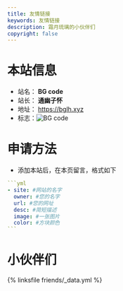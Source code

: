 ```yaml
---
title: 友情链接
keywords: 友情链接
description: 霜月琉璃的小伙伴们
copyright: false
---
```


# 本站信息
- 站名： **BG code**
- 站长： **通幽子怀**
- 地址： https://bglh.xyz
- 标志：![BG code](https://bglh.coding.net/p/img/d/img/git/raw/master/img/20210227102010.jpg)

# 申请方法
- 添加本站后，在本页留言，格式如下

~~~yml
```yml
- site: #网站的名字
  owner: #您的名字
  url: #您的网址
  desc: #简短描述
  image: #一张图片
  color: #方块颜色
```
~~~

# 小伙伴们
{% linksfile friends/_data.yml %}

